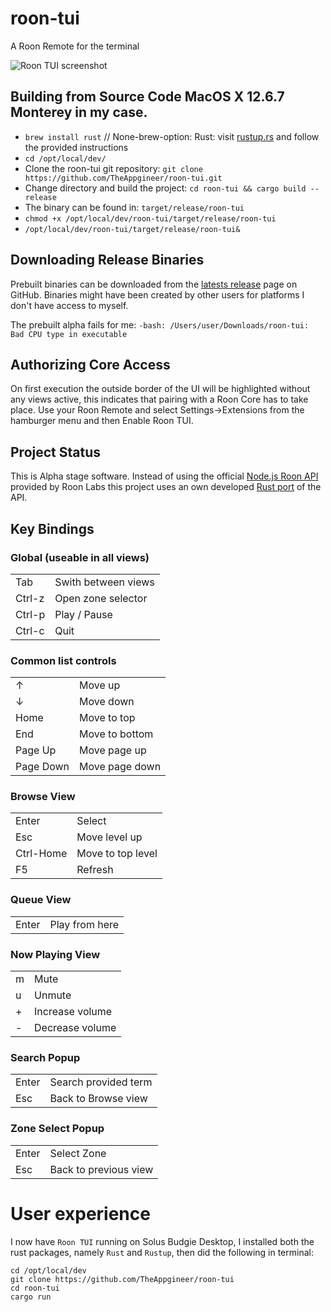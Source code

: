 # roon-tui

A Roon Remote for the terminal

![Roon TUI screenshot](images/screenshot.png)

## Building from Source Code MacOS X 12.6.7 Monterey in my case.
* `brew install rust` // None-brew-option: Rust: visit [rustup.rs](https://rustup.rs/) and follow the provided instructions
* `cd /opt/local/dev/`
* Clone the roon-tui git repository: `git clone https://github.com/TheAppgineer/roon-tui.git`
* Change directory and build the project: `cd roon-tui && cargo build --release`
* The binary can be found in: `target/release/roon-tui`
* `chmod +x /opt/local/dev/roon-tui/target/release/roon-tui`
* `/opt/local/dev/roon-tui/target/release/roon-tui&`

## Downloading Release Binaries
Prebuilt binaries can be downloaded from the [latests release](https://github.com/TheAppgineer/roon-tui/releases/latest) page on GitHub. Binaries might have been created by other users for platforms I don't have access to myself.

The prebuilt alpha fails for me: `-bash: /Users/user/Downloads/roon-tui: Bad CPU type in executable`

## Authorizing Core Access
On first execution the outside border of the UI will be highlighted without any views active, this indicates that pairing with a Roon Core has to take place. Use your Roon Remote and select Settings&rarr;Extensions from the hamburger menu and then Enable Roon TUI.

## Project Status
This is Alpha stage software. Instead of using the official [Node.js Roon API](https://github.com/RoonLabs/node-roon-api) provided by Roon Labs this project uses an own developed [Rust port](https://github.com/TheAppgineer/rust-roon-api) of the API.

## Key Bindings
### Global (useable in all views)
|||
|---|---|
|Tab|Swith between views
|Ctrl-z|Open zone selector
|Ctrl-p|Play / Pause
|Ctrl-c|Quit
### Common list controls
|||
|---|---|
|&uarr;|Move up
|&darr;|Move down
|Home|Move to top
|End|Move to bottom
|Page Up|Move page up
|Page Down|Move page down
### Browse View
|||
|---|---|
|Enter|Select
|Esc|Move level up
|Ctrl-Home|Move to top level
|F5|Refresh
### Queue View
|||
|---|---|
|Enter|Play from here
### Now Playing View
|||
|---|---|
|m|Mute
|u|Unmute
|+|Increase volume
|-|Decrease volume
### Search Popup
|||
|---|---|
|Enter|Search provided term
|Esc|Back to Browse view
### Zone Select Popup
|||
|---|---|
|Enter|Select Zone
|Esc|Back to previous view

# User experience
I now have `Roon TUI` running on Solus Budgie Desktop, I installed both the rust packages, namely `Rust` and `Rustup`, then did the following in terminal:
```Sh
cd /opt/local/dev
git clone https://github.com/TheAppgineer/roon-tui
cd roon-tui
cargo run
```
